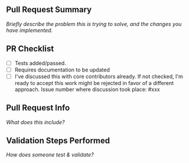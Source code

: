 <!--
SPDX-License-Identifier: MIT

Thank you for submitting a Pull Request.

Note:
  - Read our Pull Request guidelines:
    https://github.com/CMihai99/fyndro/blob/main/Documentation/maintainer/PRGuidelines.md

  - Associate an issue with the Pull Request.

  - Ensure that the code is up-to-date with the main branch.

  - Include the following information in your PR description.
-->

## Pull Request Summary

*Briefly describe the problem this is trying to solve, and the changes you have implemented.*

## PR Checklist
- [ ] Tests added/passed.
- [ ] Requires documentation to be updated
- [ ] I've discussed this with core contributors already.
  If not checked, I'm ready to accept this work might be rejected in favor of a different approach.
  Issue number where discussion took place: #xxx

## Pull Request Info

*What does this include?*

## Validation Steps Performed

*How does someone test & validate?*